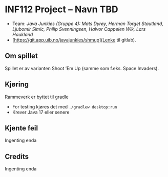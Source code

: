 # INF112 Project – Navn TBD

* Team: *Java Junkies (Gruppe 4): Mats Dyrøy, Herman Torget Stautland, Ljubomir Simic, Philip Svenningsen, Halvor Cappelen Wik, Lars Haukland*
* [https://git.app.uib.no/javajunkies/shmup](Lenke til gitlab).

## Om spillet
Spillet er av varianten Shoot ’Em Up (samme som f.eks. Space Invaders). 

## Kjøring
Rammeverk er byttet til gradle
* For testing kjøres det med `./gradlew desktop:run`
* Krever Java 17 eller senere

## Kjente feil
 Ingenting enda

## Credits
Ingenting enda
